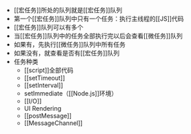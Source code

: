 - [[宏任务]]所处的队列就是[[宏任务]]队列
- 第一个[[宏任务]]队列中只有一个任务：执行主线程的[[JS]]代码
- [[宏任务]]队列可以有多个
- 当[[宏任务]]队列中的任务全部执行完以后会查看[[微任务]]队列
- 如果有，先执行[[微任务]]队列中所有任务
- 如果没有，就查看是否有[[宏任务]]队列
- 任务种类
	- [[script]]全部代码
	- [[setTimeout]]
	- [[setInterval]]
	- setImmediate（[[Node.js]]环境）
	- [[I/O]]
	- UI Rendering
	- [[postMessage]]
	- [[MessageChannel]]